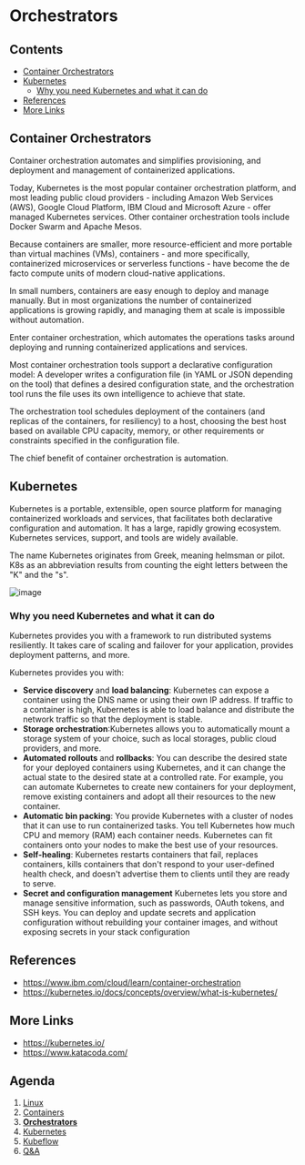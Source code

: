 # Orchestrators <!-- omit in toc -->

## Contents <!-- omit in toc -->

- [Container Orchestrators](#container-orchestrators)
- [Kubernetes](#kubernetes)
  - [Why you need Kubernetes and what it can do](#why-you-need-kubernetes-and-what-it-can-do)
- [References](#references)
- [More Links](#more-links)

## Container Orchestrators

Container orchestration automates and simplifies provisioning, and deployment and management of containerized applications.

Today, Kubernetes is the most popular container orchestration platform, and most leading public cloud providers - including Amazon Web Services (AWS), Google Cloud Platform, IBM Cloud and Microsoft Azure - offer managed Kubernetes services.
Other container orchestration tools include Docker Swarm and Apache Mesos.

Because containers are smaller, more resource-efficient and more portable than virtual machines (VMs), containers - and more specifically, containerized microservices or serverless functions - have become the de facto compute units of modern cloud-native applications.

In small numbers, containers are easy enough to deploy and manage manually.
But in most organizations the number of containerized applications is growing rapidly, and managing them at scale is impossible without automation.

Enter container orchestration, which automates the operations tasks around deploying and running containerized applications and services.

Most container orchestration tools support a declarative configuration model: A developer writes a configuration file (in YAML or JSON depending on the tool) that defines a desired configuration state, and the orchestration tool runs the file uses its own intelligence to achieve that state.

The orchestration tool schedules deployment of the containers (and replicas of the containers, for resiliency) to a host, choosing the best host based on available CPU capacity, memory, or other requirements or constraints specified in the configuration file.

The chief benefit of container orchestration is automation.

## Kubernetes

Kubernetes is a portable, extensible, open source platform for managing containerized workloads and services, that facilitates both declarative configuration and automation. It has a large, rapidly growing ecosystem. Kubernetes services, support, and tools are widely available.

The name Kubernetes originates from Greek, meaning helmsman or pilot.
K8s as an abbreviation results from counting the eight letters between the "K" and the "s".

![image](https://d33wubrfki0l68.cloudfront.net/26a177ede4d7b032362289c6fccd448fc4a91174/eb693/images/docs/container_evolution.svg)

### Why you need Kubernetes and what it can do

Kubernetes provides you with a framework to run distributed systems resiliently. It takes care of scaling and failover for your application, provides deployment patterns, and more.

Kubernetes provides you with:

- **Service discovery** and **load balancing**: Kubernetes can expose a container using the DNS name or using their own IP address. If traffic to a container is high, Kubernetes is able to load balance and distribute the network traffic so that the deployment is stable.
- **Storage orchestration**:Kubernetes allows you to automatically mount a storage system of your choice, such as local storages, public cloud providers, and more.
- **Automated rollouts** and **rollbacks**: You can describe the desired state for your deployed containers using Kubernetes, and it can change the actual state to the desired state at a controlled rate. For example, you can automate Kubernetes to create new containers for your deployment, remove existing containers and adopt all their resources to the new container.
- **Automatic bin packing**: You provide Kubernetes with a cluster of nodes that it can use to run containerized tasks. You tell Kubernetes how much CPU and memory (RAM) each container needs. Kubernetes can fit containers onto your nodes to make the best use of your resources.
- **Self-healing**: Kubernetes restarts containers that fail, replaces containers, kills containers that don't respond to your user-defined health check, and doesn't advertise them to clients until they are ready to serve.
- **Secret and configuration management** Kubernetes lets you store and manage sensitive information, such as passwords, OAuth tokens, and SSH keys. You can deploy and update secrets and application configuration without rebuilding your container images, and without exposing secrets in your stack configuration

## References

- https://www.ibm.com/cloud/learn/container-orchestration
- https://kubernetes.io/docs/concepts/overview/what-is-kubernetes/

## More Links

- https://kubernetes.io/
- https://www.katacoda.com/

## Agenda <!-- omit in toc -->

1. [Linux](02.linux.md)
2. [Containers](03.containers.md)
3. [**Orchestrators**](04.orchestrators.md)
4. [Kubernetes](05.kubernetes.md)
5. [Kubeflow](06.kubeflow.md)
6. [Q&A](07.q&a.md)

